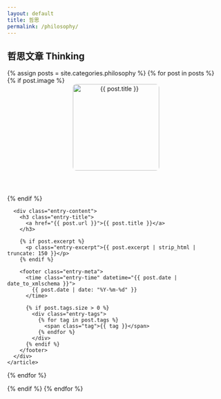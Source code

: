 ```yaml
---
layout: default
title: 哲思
permalink: /philosophy/
---
```


<h2>哲思文章 Thinking</h2>

<div class="entries-list">
  {% assign posts = site.categories.philosophy %}
  {% for post in posts %}
    <article class="entry">
      {% if post.image %}
        <header class="entry-header">
          <div class="entry-image">
            <img src="{{ post.image }}" alt="{{ post.title }}" style="max-width: 100%; height: 200px; object-fit: cover; border-radius: 8px;">
          </div>
        </header>
      {% endif %}
      
      <div class="entry-content">
        <h3 class="entry-title">
          <a href="{{ post.url }}">{{ post.title }}</a>
        </h3>
        
        {% if post.excerpt %}
          <p class="entry-excerpt">{{ post.excerpt | strip_html | truncate: 150 }}</p>
        {% endif %}
        
        <footer class="entry-meta">
          <time class="entry-time" datetime="{{ post.date | date_to_xmlschema }}">
            {{ post.date | date: "%Y-%m-%d" }}
          </time>
          
          {% if post.tags.size > 0 %}
            <div class="entry-tags">
              {% for tag in post.tags %}
                <span class="tag">{{ tag }}</span>
              {% endfor %}
            </div>
          {% endif %}
        </footer>
      </div>
    </article>
  {% endfor %}
</div>
</div>
          {% endif %}
        </footer>
      </div>
    </article>
  {% endfor %}
</div>
